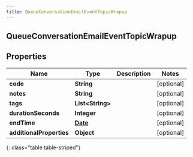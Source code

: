 ```yaml
---
title: QueueConversationEmailEventTopicWrapup
---
```

## QueueConversationEmailEventTopicWrapup


## Properties

| Name | Type | Description | Notes |
| ------------ | ------------- | ------------- | ------------- |
| **code** | <!----><!---->**String**<!----> |  |  [optional] |
| **notes** | <!----><!---->**String**<!----> |  |  [optional] |
| **tags** | <!----><!---->**List&lt;String&gt;**<!----> |  |  [optional] |
| **durationSeconds** | <!----><!---->**Integer**<!----> |  |  [optional] |
| **endTime** | <!----><!---->[**Date**](Date.html)<!----> |  |  [optional] |
| **additionalProperties** | <!----><!---->**Object**<!----> |  |  [optional] |
{: class="table table-striped"}



